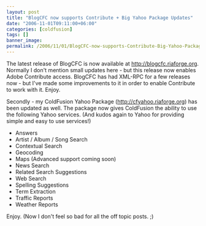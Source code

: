 ```yaml
---
layout: post
title: "BlogCFC now supports Contribute + Big Yahoo Package Updates"
date: "2006-11-01T09:11:00+06:00"
categories: [coldfusion]
tags: []
banner_image: 
permalink: /2006/11/01/BlogCFC-now-supports-Contribute-Big-Yahoo-Package-Updates
---
```


The latest release of BlogCFC is now available at <a href="http://blogcfc.riaforge.org">http://blogcfc.riaforge.org</a>.  Normally I don't mention small updates here - but this release now enables Adobe Contribute access. BlogCFC has had XML-RPC for a few releases now - but I've made some improvements to it in order to enable Contribute to work with it. Enjoy.

Secondly - my ColdFusion Yahoo Package (<a href="http://cfyahoo.riaforge.org">http://cfyahoo.riaforge.org</a>) has been updated as well. The package now gives ColdFusion the ability to use the following Yahoo services. (And kudos again to Yahoo for providing simple and easy to use services!)

<ul>
<li>Answers
<li>Artist / Album / Song Search
<li>Contextual Search
<li>Geocoding
<li>Maps (Advanced support coming soon)
<li>News Search
<li>Related Search Suggestions
<li>Web Search
<li>Spelling Suggestions
<li>Term Extraction
<li>Traffic Reports
<li>Weather Reports
</ul>

Enjoy. (Now I don't feel so bad for all the off topic posts. ;)